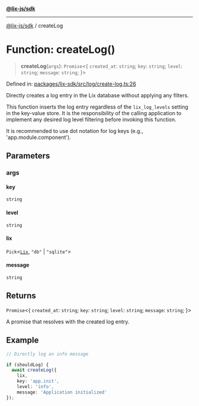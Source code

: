 [**@lix-js/sdk**](../README.md)

***

[@lix-js/sdk](../README.md) / createLog

# Function: createLog()

> **createLog**(`args`): `Promise`\<\{ `created_at`: `string`; `key`: `string`; `level`: `string`; `message`: `string`; \}\>

Defined in: [packages/lix-sdk/src/log/create-log.ts:26](https://github.com/opral/monorepo/blob/bc82d6c7272aa8ad8661dcf0fee644d9229ef5eb/packages/lix-sdk/src/log/create-log.ts#L26)

Directly creates a log entry in the Lix database without applying any filters.

This function inserts the log entry regardless of the `lix_log_levels` setting
in the key-value store. It is the responsibility of the calling application
to implement any desired log level filtering before invoking this function.

It is recommended to use dot notation for log keys (e.g., 'app.module.component').

## Parameters

### args

#### key

`string`

#### level

`string`

#### lix

`Pick`\<[`Lix`](../type-aliases/Lix.md), `"db"` \| `"sqlite"`\>

#### message

`string`

## Returns

`Promise`\<\{ `created_at`: `string`; `key`: `string`; `level`: `string`; `message`: `string`; \}\>

A promise that resolves with the created log entry.

## Example

```ts
// Directly log an info message

if (shouldLog) {
  await createLog({
    lix,
    key: 'app.init',
    level: 'info',
    message: 'Application initialized'
});
```
